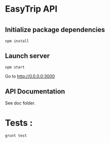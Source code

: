 #
# EasyTrip API
#

## Initialize package dependencies

```
npm install
```

## Launch server

```
npm start
```

Go to http://0.0.0.0:3000


## API Documentation

See doc folder.

# Tests :

```
grunt test
```
